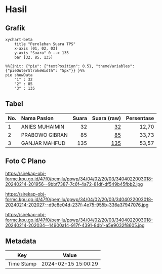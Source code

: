 # Hasil

## Grafik

```mermaid
xychart-beta
    title "Perolehan Suara TPS"
    x-axis [01, 02, 03]
    y-axis "Suara" 0 --> 135
    bar [32, 85, 135]
```

```mermaid
%%{init: {"pie": {"textPosition": 0.5}, "themeVariables": {"pieOuterStrokeWidth": "5px"}} }%%
pie showData
    "1" : 32
    "2" : 85
    "3" : 135
```

## Tabel

| No. | Nama Paslon    | Suara | Suara (raw) | Persentase |
|:--- |:-------------- | -----:| -----------:| ----------:|
| 1   | ANIES MUHAIMIN | 32    | [32][p-1]   | 12,70      |
| 2   | PRABOWO GIBRAN | 85    | [85][p-2]   | 33,73      |
| 3   | GANJAR MAHFUD  | 135   | [135][p-3]  | 53,57      |


[p-1]: https://github.com/gigit-pemilu/pemilu-2024-34-di-yogyakarta/blob/main/pilpres/hitung-suara/sub/34-di-yogyakarta/sub/04-sleman/sub/02-godean/sub/2003-sidomulyo/sub/018-tps/sub/paslon-1.txt
[p-2]: https://github.com/gigit-pemilu/pemilu-2024-34-di-yogyakarta/blob/main/pilpres/hitung-suara/sub/34-di-yogyakarta/sub/04-sleman/sub/02-godean/sub/2003-sidomulyo/sub/018-tps/sub/paslon-2.txt
[p-3]: https://github.com/gigit-pemilu/pemilu-2024-34-di-yogyakarta/blob/main/pilpres/hitung-suara/sub/34-di-yogyakarta/sub/04-sleman/sub/02-godean/sub/2003-sidomulyo/sub/018-tps/sub/paslon-3.txt

## Foto C Plano

https://sirekap-obj-formc.kpu.go.id/47f0/pemilu/ppwp/34/04/02/20/03/3404022003018-20240214-201956--9bbf7387-7c6f-4a72-81df-df549b45fbb2.jpg

https://sirekap-obj-formc.kpu.go.id/47f0/pemilu/ppwp/34/04/02/20/03/3404022003018-20240214-202027--d9c8e04d-237f-4e75-955b-336a37947076.jpg

https://sirekap-obj-formc.kpu.go.id/47f0/pemilu/ppwp/34/04/02/20/03/3404022003018-20240214-202034--14900a14-917f-4391-8db1-a5e9032f8605.jpg


## Metadata

| Key        | Value               |
| ---------- | ------------------- |
| Time Stamp | 2024-02-15 15:00:29 |



